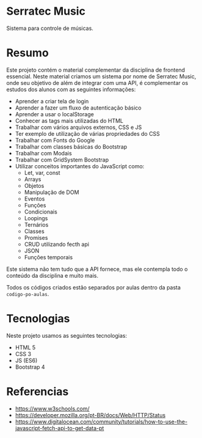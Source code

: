 # Serratec Music
Sistema para controle de músicas.


# Resumo
Este projeto contém o material complementar da disciplina de frontend essencial.
Neste material criamos um sistema por nome de Serratec Music, onde seu objetivo de além de integrar com uma API, é complementar os estudos dos alunos com as seguintes informações:

- Aprender a criar tela de login
- Aprender a fazer um fluxo de autenticação básico
- Aprender a usar o localStorage
- Conhecer as tags mais utilizadas do HTML
- Trabalhar com vários arquivos externos, CSS e JS
- Ter exemplo de utilização de várias propriedades do CSS
- Trabalhar com Fonts do Google
- Trabalhar com classes básicas do Bootstrap
- Trabalhar com Modais
- Trabalhar com GridSystem Bootstrap
- Utilizar conceitos importantes do JavaScript como:
    * Let, var, const
    * Arrays
    * Objetos
    * Manipulação de DOM
    * Eventos
    * Funções
    * Condicionais
    * Loopings
    * Ternários
    * Classes
    * Promises
    * CRUD utilizando fecth api
    * JSON
    * Funções temporais

Este sistema não tem tudo que a API fornece, mas ele contempla todo o conteúdo da disciplina e muito mais.

Todos os códigos criados estão separados por aulas dentro da pasta `codigo-po-aulas`.

# Tecnologias
Neste projeto usamos as seguintes tecnologias:

- HTML 5
- CSS 3
- JS (ES6)
- Bootstrap 4

# Referencias

* https://www.w3schools.com/
* https://developer.mozilla.org/pt-BR/docs/Web/HTTP/Status
* https://www.digitalocean.com/community/tutorials/how-to-use-the-javascript-fetch-api-to-get-data-pt

